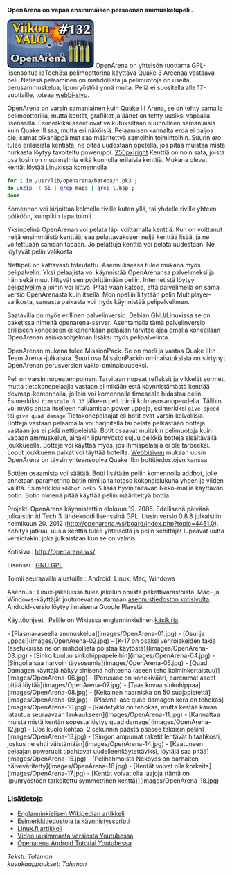 <!--
Title: 3x28 OpenArena - Viikon VALO #132
Date: 2013/07/07
Pageimage: valo132-openarena.png
Tags: Linux,Windows,Mac OS X,Android,Peli
-->

**OpenArena on vapaa ensimmäisen persoonan ammuskelupeli .**

![](images/valo132-openarena.png "fig:valo132-openarena.png") OpenArena on
yhteisön tuottama GPL-lisensoitua idTech3:a pelimoottorina käyttävä
Quake 3 Areenaa vastaava peli. Netissä pelaaminen on mahdollista ja
pelimuotoja on useita, perusammuskelua, lipunryöstöä ynnä muita. Peliä
ei suositella alle 17-vuotiaille, toteaa
[webbi-sivu](http://openarena.wikia.com/wiki/Main_Page).

OpenArena on varsin samanlainen kuin Quake III Arena, se on tehty
samalla pelimoottorilla, mutta kentät, grafiikat ja äänet on tehty
uusiksi vapaalla lisenssillä. Esimerkiksi aseet ovat vaikutuksiltaan
suunnilleen samanlaisia kuin Quake III:ssa, mutta eri näköisiä.
Pelaamisen kannalta eroa ei paljoa ole, samat pikanäppäimet saa
määritettyä samoihin toimintoihin. Suurin ero tulee erilaisista
kentistä, ne pitää uudestaan opetella, jos pitää muistaa mistä nurkasta
löytyy tavoiteltu poweruppi.
[250px|right](Tiedosto:OpenArena-kuvituskuva.jpg "wikilink") Kenttiä on
noin sata, joista osa tosin on muunnelmia eikä kunnolla erilaisia
kenttiä. Mukana olevat kentät löytää Linuxissa komennolla

```bash
for i in /usr/lib/openarena/baseoa/*.pk3 ;
do unzip -t $i | grep maps | grep \.bsp ;
done
```

Komennon voi kirjoittaa kolmelle riville kuten yllä, tai yhdelle riville
yhteen pötköön, kumpikin tapa toimii.

Yksinpelinä OpenArenan voi pelata läpi voittamalla kenttiä. Kun on
voittanut neljä ensimmäistä kenttää, saa pelattavakseen neljä kenttää
lisää, ja ne voitettuaan samaan tapaan. Jo pelattuja kenttiä voi pelata
uudestaan. Ne löytyvät pelin valikosta.

Nettipeli on kattavasti toteutettu. Asennuksessa tulee mukana myös
pelipalvelin. Yksi pelaajista voi käynnistää OpenArenansa palvelimeksi
ja hän sekä muut liittyvät sen pyörittämään peliin. Internetistä löytyy
[pelipalvelimia](http://dpmaster.deathmask.net/?game=openarena) joihin
voi liittyä. Pitää vaan katsoa, että palvelimella on sama versio
OpenArenasta kuin itsellä. Moninpeliin liitytään pelin
Multiplayer-valikosta, samasta paikasta voi myös käynnistää
pelipalvelimen.

Saatavilla on myös erillinen palvelinversio. Debian GNU/Linuxissa se on
paketissa nimeltä openarena-server. Asentamalla tämä palvelinversio
erilliseen koneeseen ei kenenkään pelaajan tarvitse ajaa omalla
koneellaan OpenArenan asiakasohjelman lisäksi myös pelipalvelinta.

OpenArenan mukana tulee MissionPack. Se on modi ja vastaa Quake III:n
Team Arena -julkaisua. Suuri osa MissionPackin ominaisuuksista on
siirtynyt OpenArenan perusversion vakio-ominaisuudeksi.

Peli on varsin nopeatempoinen. Tarvitaan nopeat refleksit ja vikkelät
sormet, mutta tietokonepelaajia vastaan ei mikään estä käynnistämästä
kenttää devmap-komennolla, jolloin voi komennolla timescale hidastaa
pelin. Esimerkiksi
`timescale 0.33`
jälkeen peli toimii
kolmasosanopeudella. Tällöin voi myös antaa itselleen haluamiaan power
uppeja, esimerkiksi
`give speed`
tai
`give quad damage`
Tietokonepelaajat eli botit ovat varsin kelvollisia. Botteja vastaan
pelaamalla voi harjoitella tai pelata pelkästään botteja vastaan jos ei
pidä nettipeleistä. Botit osaavat muitakin pelimuotoja kuin vapaan
ammuskelun, ainakin lipunryöstö sujuu pelkkiä botteja sisältävällä
joukkueella. Botteja voi käyttää myös, jos ihmispelaajia ei ole
tarpeeksi. Loput joukkueen paikat voi täyttää boteilla.
[Webbisivun](http://openarena.wikia.com/wiki/Bots) mukaan uusin
OpenArena on täysin yhteensopiva Quake III:n bottitiedostojen kanssa.

Bottien osaamista voi säätää. Botti lisätään peliin komennolla addbot,
jolle annetaan parametrina botin nimi ja taitotaso kokonaislukuna yhden
ja viiden väliltä. Esimerkiksi `addbot neko 5` lisää hyvin taitavan
Neko-mallia käyttävän botin. Botin nimenä pitää käyttää peliin
määriteltyä bottia.

Projekti OpenArena käynnistettiin elokuun 19. 2005. Edellisenä päivänä
julkaistiin id Tech 3 lähdekoodi lisenssinä GPL. Uusin versio 0.8.8
julkaistiin helmikuun 20. 2012
(<http://openarena.ws/board/index.php?topic=4451.0>). Kehitys jatkuu,
uusia kenttiä tulee yhteisöltä ja pelin kehittäjät lupaavat uutta
versiotakin, joka julkaistaan kun se on valmis.

Kotisivu
:   <http://openarena.ws/>

Lisenssi
:   [GNU GPL](GNU_GPL)

Toimii seuraavilla alustoilla
:   Android, Linux, Mac, Windows

Asennus
:   Linux-jakeluissa tulee jakelun omista pakettivarastoista. Mac- ja
    Windows-käyttäjät joutunevat noutamaan [asennustiedoston
    kotisivulta](http://www.openarena.ws/download.php?list.61).
    Android-versio löytyy ilmaisena Google Playstä.

Käyttöohjeet
:   Pelille on Wikiassa englanninkielinen
    [käsikirja](http://openarena.wikia.com/wiki/Manual).

<div class="psgallery" markdown="1">
-   [Plasma-aseella ammuskelua](images/OpenArena-01.jpg)
-   [Osui ja upposi](images/OpenArena-02.jpg)
-   [K-17 on osaksi veriroiskeiden takia
    (asetuksissa ne on mahdollista poistaa käytöstä)](images/OpenArena-03.jpg)
-   [Sinko kuuluu sinkohippapeleihin](images/OpenArena-04.jpg)
-   [Singolla saa harvoin täysosumia](images/OpenArena-05.jpg)
-   [Quad Damagen käyttäjä näkyy sinisenä
    hohteena (aseen teho kolminkertaistuu)](images/OpenArena-06.jpg)
-   [Perusase on konekivääri, paremmat aseet
    pitää löytää](images/OpenArena-07.jpg)
-   [Taas kovaa sinkohippaa](images/OpenArena-08.jpg)
-   [Keltainen haarniska on 50 suojapistettä](images/OpenArena-09.jpg)
-   [Plasma-ase quad damagen kera on tehokas](images/OpenArena-10.jpg)
-   [Raidetykki on tehokas, mutta kestää
    kauan latautua seuraavaan laukaukseen](images/OpenArena-11.jpg)
-   [Kannattaa muista mistä kentän sopesta
    löytyy quad damage](images/OpenArena-12.jpg)
-   [Jos kuolo kohtaa, 2 sekunnin päästä
    pääsee takaisin peliin](images/OpenArena-13.jpg)
-   [Singon ampumat raketit lentävät
    hitaahkosti, joskus ne ehtii väistämään](images/OpenArena-14.jpg)
-   [Kaatuneen pelaajan powerupit tipahtavat
    uudelleenkäytettäviksi, löytäjä saa pitää](images/OpenArena-15.jpg)
-   [Pelihahmoista Nekoyss on parhaiten
    häiveväritetty](images/OpenArena-16.jpg)
-   [Kentät voivat olla korkeita](images/OpenArena-17.jpg)
-   [Kentät voivat olla laajoja (tämä on
    lipunryöstöön tarkoitettu symmetrinen kenttä)](images/OpenArena-18.jpg)
</div>

### Lisätietoja

-   [Englanninkielisen Wikipedian
    artikkeli](http://en.wikipedia.org/wiki/OpenArena)
-   [Esimerkkitiedostoja ja
    käynnistysscripti](http://taleman.fi/OpenArena/)
-   [Linux.fi artikkeli](http://linux.fi/wiki/OpenArena)
-   [Video uusimmasta versiosta
    Youtubessa](http://www.youtube.com/watch?v=5-ZHq1VOtuc)
-   [Openarena Android Tutorial
    Youtubessa](http://www.youtube.com/watch?v=XBcOPYkXvvo)

*Teksti: Taleman* <br />
*kuvakaappaukset: Taleman*
